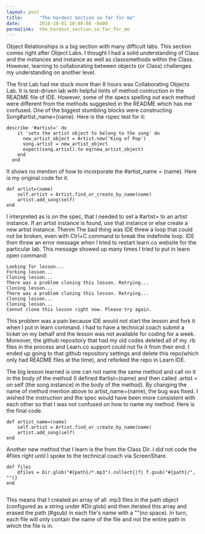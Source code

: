 ```yaml
---
layout: post
title:      "The hardest Section so far for me"
date:       2018-10-01 10:49:08 -0400
permalink:  the_hardest_section_so_far_for_me
---
```



Object Relationships is a big section with many difficult labs. This section comes right after Object Labs. I thought I had a solid understanding of Class and the instances and instance as well as classsmethods within the Class. However, learning to collaborating between objects (or Class) challenges my understanding on another level. 

The first Lab had me stuck more than 8 hours was Collaborating Objects Lab. It is test-driven lab with helpful hints of method contruction in the README file of IDE. However, some of the specs spelling out each method were different from the methods suggested in the README which has me confused. One of the biggest stumbling blocks were constructing Song#artist_name=(name). Here is the rspec test for it:

```
describe '#artist=' do
    it 'sets the artist object to belong to the song' do
      new_artist_object = Artist.new('King of Pop')
      song.artist = new_artist_object
      expect(song.artist).to eq(new_artist_object)
    end
  end
```

It shows no mention of how to incorporate the #artist_name = (name). Here is my original code for it.

```
def artist=(name)
    self.artist = Artist.find_or_create_by_name(name)
    artist.add_song(self)
end
```

I interpreted as is on the spec, that I needed to set a #artist=  to an artist instance. If an artist instance is found, use that instance or else create a new artist instance. Thenm  The bad thing was IDE threw a loop that could not be broken, even with Ctrl+C command to break the indefinite loop. IDE then threw an error message when I tried to restart learn.co website for the particular lab. This message showed up many times I tried to put in learn open command:

```
Looking for lesson...
Forking lesson...
Cloning lesson...
There was a problem cloning this lesson. Retrying...
Cloning lesson...
There was a problem cloning this lesson. Retrying...
Cloning lesson...
Cloning lesson...
Cannot clone this lesson right now. Please try again.
```

This problem was a pain because IDE would not start the lesson and fork it when I put in learn command. I had to have a technical coach submit a ticket on my behalf and the lesson was not available for coding for a week. Moreover, the github repository that had my old codes deleted all of my .rb files in the process and Learn.co support could not fix it from their end. I ended up going to that github repository settings and delete this repo(which only had README files at the time), and reforked the repo in Learn IDE. 

The big lesson learned is one can not name the same method and call on it in the body of the method (I defined #artist=(name) and then called .artist = on self (the song instance) in the body of the method). By changing the name of method mention above to artist_name=(name), the bug was fixed. I wished the instruction and the spec would have been more consistent with each other so that I was not confused on how to name my method. Here is the final code.

```
def artist_name=(name)
    self.artist = Artist.find_or_create_by_name(name)
    artist.add_song(self)
end
```


Another new method that I learn is the from the Class Dir. I did not code the #files right until I spoke to the technical coach via ScreenShare. 
```
def files
    @files = Dir.glob("#{path}/*.mp3").collect{|f| f.gsub("#{path}/", "")}
end
   
```

This means that I created an array of all .mp3 files in the path object (configured as a string under #Dir.glob) and then iterated this array and erased the path (#gsub) in each file's name with a ""(no space). In turn, each file will only contain the name of the file and not the entire path in which the file is in. 


